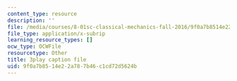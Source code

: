 ```yaml
---
content_type: resource
description: ''
file: /media/courses/8-01sc-classical-mechanics-fall-2016/9f0a7b8514e22a787b46c1cd72d5624b_mqFIqnCPak.srt
file_type: application/x-subrip
learning_resource_types: []
ocw_type: OCWFile
resourcetype: Other
title: 3play caption file
uid: 9f0a7b85-14e2-2a78-7b46-c1cd72d5624b
---
```

